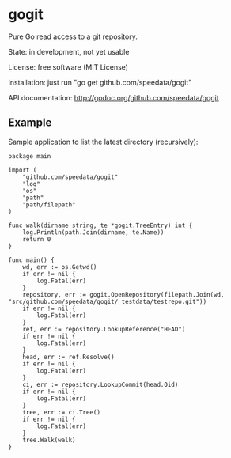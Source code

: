 gogit
=====

Pure Go read access to a git repository.

State: in development, not yet usable

License: free software (MIT License)

Installation: just run "go get github.com/speedata/gogit"

API documentation: http://godoc.org/github.com/speedata/gogit

Example
-------

Sample application to list the latest directory (recursively):

    package main

    import (
        "github.com/speedata/gogit"
        "log"
        "os"
        "path"
        "path/filepath"
    )

    func walk(dirname string, te *gogit.TreeEntry) int {
        log.Println(path.Join(dirname, te.Name))
        return 0
    }

    func main() {
        wd, err := os.Getwd()
        if err != nil {
            log.Fatal(err)
        }
        repository, err := gogit.OpenRepository(filepath.Join(wd, "src/github.com/speedata/gogit/_testdata/testrepo.git"))
        if err != nil {
            log.Fatal(err)
        }
        ref, err := repository.LookupReference("HEAD")
        if err != nil {
            log.Fatal(err)
        }
        head, err := ref.Resolve()
        if err != nil {
            log.Fatal(err)
        }
        ci, err := repository.LookupCommit(head.Oid)
        if err != nil {
            log.Fatal(err)
        }
        tree, err := ci.Tree()
        if err != nil {
            log.Fatal(err)
        }
        tree.Walk(walk)
    }

